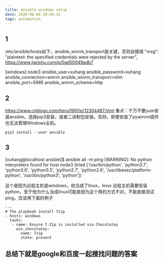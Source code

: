 ```yaml
---
title: ansible windows setup
date: 2020-06-04 20:44:15
tags: automation
---
```


## 1
/etc/ansible/hosts如下，ansible_winrm_transport是关键，否则会报错    "msg": "plaintext: the specified credentials were rejected by the server",
https://www.jianshu.com/p/0ad50049adb7

[windows]
node3 ansible_user=xuhang ansible_password=xuhang ansible_connection=winrm ansible_winrm_transport=ntlm ansible_port=5985 ansible_winrm_scheme=http


## 2
https://www.cnblogs.com/herui1991/p/12304487.html
重点：千万不要yum安装ansible。选择pip3安装，或者二进制包安装。否则，即便安装了pywinrm插件也无法管理Windows主机。 
```
pip3 install --user ansible
```

## 3
[xuhang@localhost ansible]$ ansible all -m ping
[WARNING]: No python interpreters found for host node3 (tried ['/usr/bin/python', 'python3.7', 'python3.6', 'python3.5', 'python2.7', 'python2.6', '/usr/libexec/platform-python', '/usr/bin/python3',
'python'])

这个是因为远程主机是windows，他当成了linux，linux 远程主机需要安装python，至于他为什么当成linux可能是因为这个用的方式不对，不能直接测试ping，应该用下面的例子

```
---
# The playbook install 7zip
- hosts: windows
  tasks:
   - name: Ensure 7-Zip is installed via Chocolatey
     win_chocolatey:
       name: 7zip
       state: present

```

## 总结下就是google和百度一起搜找问题的答案

